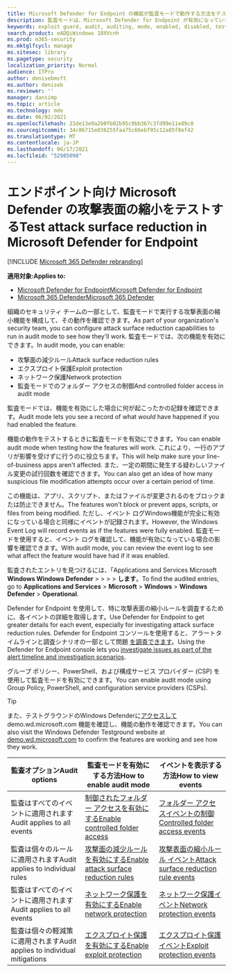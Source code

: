 ```yaml
---
title: Microsoft Defender for Endpoint の機能が監査モードで動作する方法をテストする
description: 監査モードは、Microsoft Defender for Endpoint が有効になっている場合にデバイスを保護する方法を確認するのに役立ちます。
keywords: exploit guard, audit, auditing, mode, enabled, disabled, test, demo, evaluate, lab
search.product: eADQiWindows 10XVcnh
ms.prod: m365-security
ms.mktglfcycl: manage
ms.sitesec: library
ms.pagetype: security
localization_priority: Normal
audience: ITPro
author: denisebmsft
ms.author: deniseb
ms.reviewer: ''
manager: dansimp
ms.topic: article
ms.technology: mde
ms.date: 06/02/2021
ms.openlocfilehash: 23de13e9a2b0fb02b95c9bb367c3fd99e11e89c8
ms.sourcegitcommit: 34c06715e036255faa75c66ebf95c12a85f8ef42
ms.translationtype: MT
ms.contentlocale: ja-JP
ms.lasthandoff: 06/17/2021
ms.locfileid: "52985098"
---
```

# <a name="test-attack-surface-reduction-in-microsoft-defender-for-endpoint"></a><span data-ttu-id="088cb-104">エンドポイント向け Microsoft Defender の攻撃表面の縮小をテストする</span><span class="sxs-lookup"><span data-stu-id="088cb-104">Test attack surface reduction in Microsoft Defender for Endpoint</span></span>

[!INCLUDE [Microsoft 365 Defender rebranding](../../includes/microsoft-defender.md)]

<span data-ttu-id="088cb-105">**適用対象:**</span><span class="sxs-lookup"><span data-stu-id="088cb-105">**Applies to:**</span></span>

- [<span data-ttu-id="088cb-106">Microsoft Defender for Endpoint</span><span class="sxs-lookup"><span data-stu-id="088cb-106">Microsoft Defender for Endpoint</span></span>](https://go.microsoft.com/fwlink/?linkid=2154037)
- [<span data-ttu-id="088cb-107">Microsoft 365 Defender</span><span class="sxs-lookup"><span data-stu-id="088cb-107">Microsoft 365 Defender</span></span>](https://go.microsoft.com/fwlink/?linkid=2118804)

<span data-ttu-id="088cb-108">組織のセキュリティ チームの一部として、監査モードで実行する攻撃表面の縮小機能を構成して、その動作を確認できます。</span><span class="sxs-lookup"><span data-stu-id="088cb-108">As part of your organization's security team, you can configure attack surface reduction capabilities to run in audit mode to see how they'll work.</span></span> <span data-ttu-id="088cb-109">監査モードでは、次の機能を有効にできます。</span><span class="sxs-lookup"><span data-stu-id="088cb-109">In audit mode, you can enable:</span></span>

- <span data-ttu-id="088cb-110">攻撃面の減少ルール</span><span class="sxs-lookup"><span data-stu-id="088cb-110">Attack surface reduction rules</span></span>
- <span data-ttu-id="088cb-111">エクスプロイト保護</span><span class="sxs-lookup"><span data-stu-id="088cb-111">Exploit protection</span></span>
- <span data-ttu-id="088cb-112">ネットワーク保護</span><span class="sxs-lookup"><span data-stu-id="088cb-112">Network protection</span></span>
- <span data-ttu-id="088cb-113">監査モードでのフォルダー アクセスの制御</span><span class="sxs-lookup"><span data-stu-id="088cb-113">And controlled folder access in audit mode</span></span>

<span data-ttu-id="088cb-114">監査モードでは、機能を有効にした場合に何が起こったかの記録を確認できます。</span><span class="sxs-lookup"><span data-stu-id="088cb-114">Audit mode lets you see a record of what *would* have happened if you had enabled the feature.</span></span>

<span data-ttu-id="088cb-115">機能の動作をテストするときに監査モードを有効にできます。</span><span class="sxs-lookup"><span data-stu-id="088cb-115">You can enable audit mode when testing how the features will work.</span></span> <span data-ttu-id="088cb-116">これにより、一行のアプリが影響を受けずに行うのに役立ちます。</span><span class="sxs-lookup"><span data-stu-id="088cb-116">This will help make sure your line-of-business apps aren't affected.</span></span> <span data-ttu-id="088cb-117">また、一定の期間に発生する疑わしいファイル変更の試行回数を確認できます。</span><span class="sxs-lookup"><span data-stu-id="088cb-117">You can also get an idea of how many suspicious file modification attempts occur over a certain period of time.</span></span>

<span data-ttu-id="088cb-118">この機能は、アプリ、スクリプト、またはファイルが変更されるのをブロックまたは防止できません。</span><span class="sxs-lookup"><span data-stu-id="088cb-118">The features won't block or prevent apps, scripts, or files from being modified.</span></span> <span data-ttu-id="088cb-119">ただし、イベント ログWindows機能が完全に有効になっている場合と同様にイベントが記録されます。</span><span class="sxs-lookup"><span data-stu-id="088cb-119">However, the Windows Event Log will record events as if the features were fully enabled.</span></span> <span data-ttu-id="088cb-120">監査モードを使用すると、イベント ログを確認して、機能が有効になっている場合の影響を確認できます。</span><span class="sxs-lookup"><span data-stu-id="088cb-120">With audit mode, you can review the event log to see what affect the feature would have had if it was enabled.</span></span>

<span data-ttu-id="088cb-121">監査されたエントリを見つけるには、「Applications and Services Microsoft **Windows Windows Defender**  >    >    >    >  **します**。</span><span class="sxs-lookup"><span data-stu-id="088cb-121">To find the audited entries, go to **Applications and Services** > **Microsoft** > **Windows** > **Windows Defender** > **Operational**.</span></span>

<span data-ttu-id="088cb-122">Defender for Endpoint を使用して、特に攻撃表面の縮小ルールを調査するために、各イベントの詳細を取得します。</span><span class="sxs-lookup"><span data-stu-id="088cb-122">Use Defender for Endpoint to get greater details for each event, especially for investigating attack surface reduction rules.</span></span> <span data-ttu-id="088cb-123">Defender for Endpoint コンソールを使用すると、アラートタイムラインと調査シナリオの一部として問題 [を調査できます](investigate-alerts.md)。</span><span class="sxs-lookup"><span data-stu-id="088cb-123">Using the Defender for Endpoint console lets you [investigate issues as part of the alert timeline and investigation scenarios](investigate-alerts.md).</span></span>

<span data-ttu-id="088cb-124">グループ ポリシー、PowerShell、および構成サービス プロバイダー (CSP) を使用して監査モードを有効にできます。</span><span class="sxs-lookup"><span data-stu-id="088cb-124">You can enable audit mode using Group Policy, PowerShell, and configuration service providers (CSPs).</span></span>

> [!TIP]
> <span data-ttu-id="088cb-125">また、テストグラウンドのWindows Defenderに[アクセスして](https://demo.wd.microsoft.com?ocid=cx-wddocs-testground)demo.wd.microsoft.com 機能を確認し、機能の動作を確認できます。</span><span class="sxs-lookup"><span data-stu-id="088cb-125">You can also visit the Windows Defender Testground website at [demo.wd.microsoft.com](https://demo.wd.microsoft.com?ocid=cx-wddocs-testground) to confirm the features are working and see how they work.</span></span>

| <span data-ttu-id="088cb-126">監査オプション</span><span class="sxs-lookup"><span data-stu-id="088cb-126">Audit options</span></span> | <span data-ttu-id="088cb-127">監査モードを有効にする方法</span><span class="sxs-lookup"><span data-stu-id="088cb-127">How to enable audit mode</span></span> | <span data-ttu-id="088cb-128">イベントを表示する方法</span><span class="sxs-lookup"><span data-stu-id="088cb-128">How to view events</span></span> |
|---------|---------|---------|
| <span data-ttu-id="088cb-129">監査はすべてのイベントに適用されます</span><span class="sxs-lookup"><span data-stu-id="088cb-129">Audit applies to all events</span></span> | [<span data-ttu-id="088cb-130">制御されたフォルダー アクセスを有効にする</span><span class="sxs-lookup"><span data-stu-id="088cb-130">Enable controlled folder access</span></span>](enable-controlled-folders.md) | [<span data-ttu-id="088cb-131">フォルダー アクセスイベントの制御</span><span class="sxs-lookup"><span data-stu-id="088cb-131">Controlled folder access events</span></span>](evaluate-controlled-folder-access.md#review-controlled-folder-access-events-in-windows-event-viewer)
| <span data-ttu-id="088cb-132">監査は個々のルールに適用されます</span><span class="sxs-lookup"><span data-stu-id="088cb-132">Audit applies to individual rules</span></span> | [<span data-ttu-id="088cb-133">攻撃面の減少ルールを有効にする</span><span class="sxs-lookup"><span data-stu-id="088cb-133">Enable attack surface reduction rules</span></span>](enable-attack-surface-reduction.md) | [<span data-ttu-id="088cb-134">攻撃表面の縮小ルール イベント</span><span class="sxs-lookup"><span data-stu-id="088cb-134">Attack surface reduction rule events</span></span>](evaluate-attack-surface-reduction.md#review-attack-surface-reduction-events-in-windows-event-viewer)
| <span data-ttu-id="088cb-135">監査はすべてのイベントに適用されます</span><span class="sxs-lookup"><span data-stu-id="088cb-135">Audit applies to all events</span></span> | [<span data-ttu-id="088cb-136">ネットワーク保護を有効にする</span><span class="sxs-lookup"><span data-stu-id="088cb-136">Enable network protection</span></span>](enable-network-protection.md) | [<span data-ttu-id="088cb-137">ネットワーク保護イベント</span><span class="sxs-lookup"><span data-stu-id="088cb-137">Network protection events</span></span>](evaluate-network-protection.md#review-network-protection-events-in-windows-event-viewer)
| <span data-ttu-id="088cb-138">監査は個々の軽減策に適用されます</span><span class="sxs-lookup"><span data-stu-id="088cb-138">Audit applies to individual mitigations</span></span> | [<span data-ttu-id="088cb-139">エクスプロイト保護を有効にする</span><span class="sxs-lookup"><span data-stu-id="088cb-139">Enable exploit protection</span></span>](enable-exploit-protection.md) | [<span data-ttu-id="088cb-140">エクスプロイト保護イベント</span><span class="sxs-lookup"><span data-stu-id="088cb-140">Exploit protection events</span></span>](exploit-protection.md#review-exploit-protection-events-in-windows-event-viewer)
